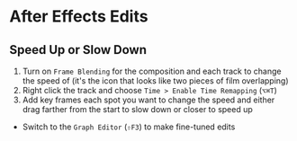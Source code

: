 # After Effects Edits

## Speed Up or Slow Down

1. Turn on `Frame Blending` for the composition and each track to change the speed of (it's the icon that looks like two pieces of film overlapping)
2. Right click the track and choose `Time > Enable Time Remapping` (`⌥⌘T`)
3. Add key frames each spot you want to change the speed and either drag farther from the start to slow down or closer to speed up

- Switch to the `Graph Editor` (`⇧F3`) to make fine-tuned edits
